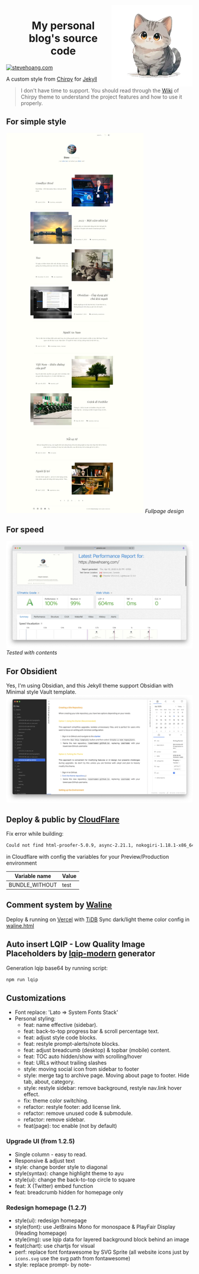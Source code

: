 <!-- markdownlint-disable-next-line -->
<img src="./assets/img/cat.webp" width="220" align="right" alt="Steve Hoang" />
<div id="abc">
  <ul align="center" style="list-style: none;">
    <summary>
      <h1>My personal blog's source code</h1>
    </summary>
  </ul>
</div>

[![stevehoang.com](/docs/blog-v1.2.7.gif)][stevehoang.com]

A custom style from [Chirpy][theme] for [Jekyll][jekyllrb]

> I don't have time to support. You should read through the [Wiki][wiki] of Chirpy theme to understand the project features and how to use it properly.

## For simple style
[![stevehoang.com](/docs/steve-hoang.webp)][stevehoang.com]
_Fullpage design_

## For speed
[![stevehoang.com](/docs/pagespeed.webp)][stevehoang.com]
_Tested with contents_

## For Obsidient
Yes, I'm using Obsidian, and this Jekyll theme support Obsidian with Minimal style Vault template.
[![stevehoang.com](/docs/obsidian-template.webp)][stevehoang.com]

## Deploy & public by [CloudFlare][cf]
Fix error while building:
```bash
Could not find html-proofer-5.0.9, async-2.21.1, nokogiri-1.18.1-x86_64-linux-gnu, pdf-reader-2.13.0, ... in locally installed gems (Bundler::GemNotFound). Failed: Error while executing user command. Exited with error code: 1
```
in Cloudflare with config the variables for your Preview/Production environment

Variable name|Value
---|---
BUNDLE_WITHOUT|test

## Comment system by [Waline][waline]

Deploy & running on [Vercel][vercel] with [TiDB][Ti]
Sync dark/light theme color config in [waline.html][waline.html]

## Auto insert LQIP - Low Quality Image Placeholders by [lqip-modern][lqip] generator
Generation lqip base64 by running script:

```bash
npm run lqip
```
## Customizations
- Font replace: 'Lato => System Fonts Stack'
- Personal styling:
  - feat: name effective (sidebar).
  - feat: back-to-top progress bar & scroll percentage text.
  - feat: adjust style code blocks.
  - feat: restyle prompt-alerts/note blocks.
  - feat: adjust breadcumb (desktop) & topbar (mobile) content.
  - feat: TOC auto hidden/show with scrolling/hover
  - feat: URLs without trailing slashes
  - style: moving social icon from sidebar to footer
  - style: merge tag to archive page. Moving about page to footer. Hide tab, about, category.
  - style: restyle sidebar: remove background, restyle nav.link hover effect.
  - fix: theme color switching.
  - refactor: restyle footer: add license link.
  - refactor: remove unused code & submodule.
  - refactor: remove sidebar.
  - feat(page): toc enable (not by default)
  
### Upgrade UI (from 1.2.5)
- Single column - easy to read.
- Responsive & adjust text
- style: change border style to diagonal
- style(syntax): change highlight theme to ayu
- style(ui): change the back-to-top circle to square
- feat: X (Twitter) embed function
- feat: breadcrumb hidden for homepage only
  
### Redesign homepage (1.2.7)
- style(ui): redesign homepage
- style(font): use JetBrains Mono for monospace & PlayFair Display (Heading homepage)
- style(img): use lqip data for layered background block behind an image
- feat(chart): use chartjs for visual
- perf: replace font fontawesome by SVG Sprite (all website icons just by `icons.svg` use the svg path from fontawesome)
- style: replace prompt- by note-

[wiki]: https://github.com/cotes2020/jekyll-theme-chirpy/wiki
[cf]: https://pages.cloudflare.com
[theme]: https://rubygems.org/gems/jekyll-theme-chirpy
[jekyllrb]: https://jekyllrb.com
[stevehoang.com]: https://stevehoang.com
[lqip]: https://github.com/transitive-bullshit/lqip-modern
[waline]: https://github.com/walinejs/waline
[waline.html]: https://github.com/lotusk08/lotusk08.github.io/blob/34bf7b0643f7aae4fa812745794a020d9ce5863f/_includes/comments/waline.html
[vercel]: https://vercel.com
[Ti]: https://tidbcloud.com

